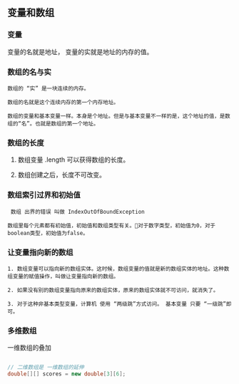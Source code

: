 ## 变量和数组

### 变量 

变量的名就是地址， 变量的实就是地址的内存的值。


### 数组的名与实

```
数组的 “实” 是一块连续的内存。

数组的名就是这个连续内存的第一个内存地址。

数组的变量和基本变量一样。本身是个地址。但是与基本变量不一样的是，这个地址的值，是数组的“名”。也就是数组的第一个地址。

```

### 数组的长度 

1. 数组变量 .length 可以获得数组的长度。  

2. 数组创建之后，长度不可改变。  

### 数组索引过界和初始值

```
 数组 出界的错误 叫做 IndexOutOfBoundException

数组里每个元素都有初始值，初始值和数组类型有关。对于数字类型，初始值为0，对于boolean类型，初始值为false。 

```

###  让变量指向新的数组

```
1. 数组变量可以指向新的数组实体。这时候，数组变量的值就是新的数组实体的地址。这种数组变量的赋值操作，叫做让变量指向新的数组。

2. 如果没有别的数组变量指向原来的数组实体，原来的数组实体就不可访问，就消失了。

3. 对于这种非基本类型变量，计算机 使用 “两级跳”方式访问。 基本变量 只要 “一级跳”即可。

```

### 多维数组

一维数组的叠加

```java

// 二维数组是 一维数组的延伸 
double[][] scores = new double[3][6];


```